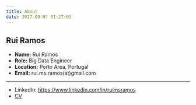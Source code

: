```yaml
---
title: About
date: 2017-09-07 01:27:03
---
```


## Rui Ramos

* **Name:** Rui Ramos
* **Role:** Big Data Engineer
* **Location:** Porto Area, Portugal
* **Email:** rui.ms.ramos(at)gmail.com

-------------------------------------------------

* LinkedIn: https://www.linkedin.com/in/ruimsramos
* [CV](https://rramos.github.io/about/index/ruiramos.pdf)
